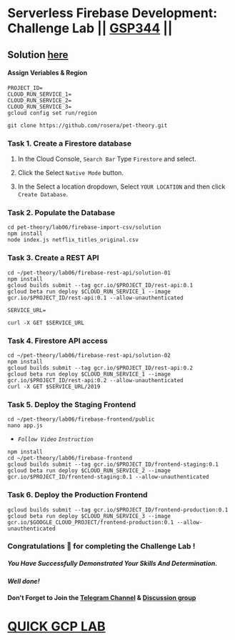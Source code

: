 # Serverless Firebase Development: Challenge Lab || [GSP344](https://www.cloudskillsboost.google/focuses/14677?parent=catalog) ||

## Solution [here]()

#### Assign Veriables & Region

```
PROJECT_ID=
CLOUD_RUN_SERVICE_1=
CLOUD_RUN_SERVICE_2=
CLOUD_RUN_SERVICE_3=
gcloud config set run/region
```
```
git clone https://github.com/rosera/pet-theory.git
```

### Task 1. Create a Firestore database

1. In the Cloud Console, `Search Bar` Type `Firestore` and select.

2. Click the Select `Native Mode` button.

3. In the Select a location dropdown, Select `YOUR LOCATION` and then click `Create Database`.

### Task 2. Populate the Database

```
cd pet-theory/lab06/firebase-import-csv/solution
npm install
node index.js netflix_titles_original.csv
```

### Task 3. Create a REST API

```
cd ~/pet-theory/lab06/firebase-rest-api/solution-01
npm install
gcloud builds submit --tag gcr.io/$PROJECT_ID/rest-api:0.1
gcloud beta run deploy $CLOUD_RUN_SERVICE_1 --image gcr.io/$PROJECT_ID/rest-api:0.1 --allow-unauthenticated
```
```
SERVICE_URL=
```
```
curl -X GET $SERVICE_URL
```

### Task 4. Firestore API access

```
cd ~/pet-theory/lab06/firebase-rest-api/solution-02
npm install
gcloud builds submit --tag gcr.io/$PROJECT_ID/rest-api:0.2
gcloud beta run deploy $CLOUD_RUN_SERVICE_1 --image gcr.io/$PROJECT_ID/rest-api:0.2 --allow-unauthenticated
curl -X GET $SERVICE_URL/2019
```

### Task 5. Deploy the Staging Frontend

```
cd ~/pet-theory/lab06/firebase-frontend/public
nano app.js
```
* *`Follow Video`* *`Instruction`*
```
npm install
cd ~/pet-theory/lab06/firebase-frontend
gcloud builds submit --tag gcr.io/$PROJECT_ID/frontend-staging:0.1
gcloud beta run deploy $CLOUD_RUN_SERVICE_2 --image gcr.io/$PROJECT_ID/frontend-staging:0.1 --allow-unauthenticated
```

### Task 6. Deploy the Production Frontend

```
gcloud builds submit --tag gcr.io/$PROJECT_ID/frontend-production:0.1
gcloud beta run deploy $CLOUD_RUN_SERVICE_3 --image gcr.io/$GOOGLE_CLOUD_PROJECT/frontend-production:0.1 --allow-unauthenticated
```

### Congratulations 🎉 for completing the Challenge Lab !

##### *You Have Successfully Demonstrated Your Skills And Determination.*

#### *Well done!*

#### Don't Forget to Join the [Telegram Channel](https://t.me/QuickGcpLab) & [Discussion group](https://t.me/QuickGcpLabChats)

# [QUICK GCP LAB](https://www.youtube.com/@quickgcplab)
